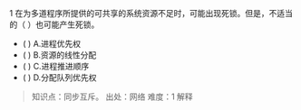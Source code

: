 1
在为多道程序所提供的可共享的系统资源不足时，可能出现死锁。但是，不适当的（ ）也可能产生死锁。
- ( ) A.进程优先权 
- ( ) B.资源的线性分配 
- ( ) C.进程推进顺序 
- ( ) D.分配队列优先权

> 知识点：同步互斥。
> 出处：网络
> 难度：1
> 解释

